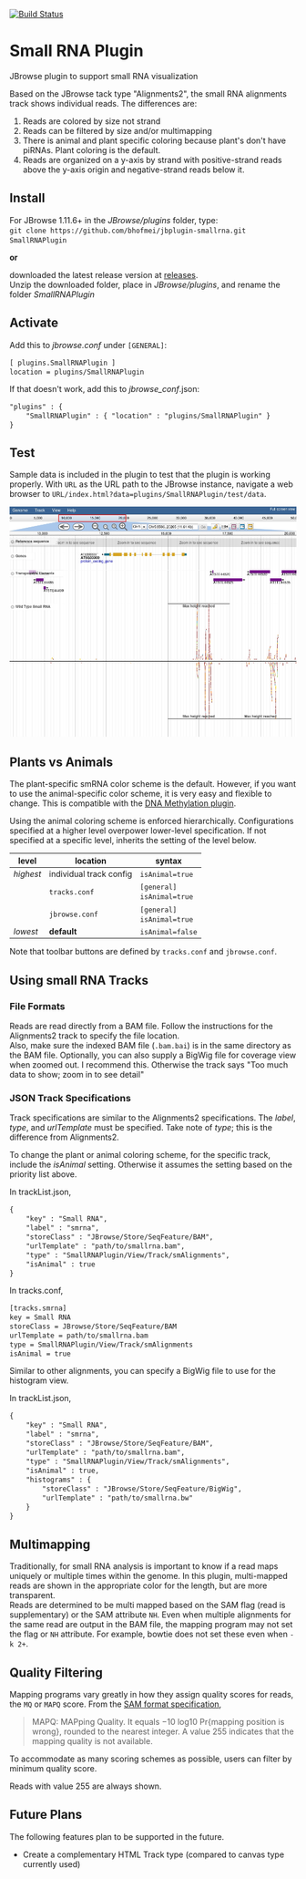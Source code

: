 [![Build Status](https://travis-ci.org/bhofmei/jbplugin-smallrna.svg?branch=master)](https://travis-ci.org/bhofmei/jbplugin-smallrna)

# Small RNA Plugin

JBrowse plugin to support small RNA visualization

Based on the JBrowse tack type "Alignments2", the small RNA alignments track shows individual reads. The differences are:

1.  Reads are colored by size not strand  
2.  Reads can be filtered by size and/or multimapping  
3.  There is animal and plant specific coloring because plant's don't have piRNAs. Plant coloring is the default.
4.  Reads are organized on a y-axis by strand with positive-strand reads above the y-axis origin and negative-strand reads below it.


## Install

For JBrowse 1.11.6+ in the _JBrowse/plugins_ folder, type:  
``git clone https://github.com/bhofmei/jbplugin-smallrna.git SmallRNAPlugin``

**or**

downloaded the latest release version at [releases](https://github.com/bhofmei/jbplugin-smallrna/releases).  
Unzip the downloaded folder, place in _JBrowse/plugins_, and rename the folder _SmallRNAPlugin_

## Activate
Add this to _jbrowse.conf_ under `[GENERAL]`:

    [ plugins.SmallRNAPlugin ]
    location = plugins/SmallRNAPlugin

If that doesn't work, add this to _jbrowse_conf_.json:

    "plugins" : {
        "SmallRNAPlugin" : { "location" : "plugins/SmallRNAPlugin" }
    }
    
## Test

Sample data is included in the plugin to test that the plugin is working properly. With `URL` as the URL path to the JBrowse instance, navigate a web browser to `URL/index.html?data=plugins/SmallRNAPlugin/test/data`.

![Demo Image](img/demo_image.png)

## Plants vs Animals
The plant-specific smRNA color scheme is the default. However, if you want to use the animal-specific color scheme, it is very easy and flexible to change.  This is compatible with the [DNA Methylation plugin](https://github.com/bhofmei/jbplugin-methylation).
  
Using the animal coloring scheme is enforced hierarchically. Configurations specified at a higher level overpower lower-level specification. If not specified at a specific level, inherits the setting of the level below. 

| level| location | syntax|
|--|--|--|
|*highest* | individual track config | `isAnimal=true` |
| | `tracks.conf` | `[general]`<br>`isAnimal=true` |
| | `jbrowse.conf` | `[general]` <br> `isAnimal=true` |
|*lowest*| **default** | `isAnimal=false`|

Note that toolbar buttons are defined by `tracks.conf` and `jbrowse.conf`.

## Using small RNA Tracks
### File Formats
Reads are read directly from a BAM file. Follow the instructions for the Alignments2 track to specify the file location.  
Also, make sure the indexed BAM file (`.bam.bai`) is in the same directory as the BAM file.
Optionally, you can also supply a BigWig file for coverage view when zoomed out. I recommend this. Otherwise the track says "Too much data to show; zoom in to see detail"

### JSON Track Specifications
Track specifications are similar to the Alignments2 specifications. The _label_, _type_, and _urlTemplate_ must be specified. Take note of _type_; this is the difference from Alignments2.

To change the plant or animal coloring scheme, for the specific track, include the _isAnimal_ setting. Otherwise it assumes the setting based on the priority list above.

In trackList.json,

```
{
    "key" : "Small RNA",
    "label" : "smrna",
    "storeClass" : "JBrowse/Store/SeqFeature/BAM",
    "urlTemplate" : "path/to/smallrna.bam",
    "type" : "SmallRNAPlugin/View/Track/smAlignments",
    "isAnimal" : true
}
```

In tracks.conf,

    [tracks.smrna]
    key = Small RNA
    storeClass = JBrowse/Store/SeqFeature/BAM
    urlTemplate = path/to/smallrna.bam
    type = SmallRNAPlugin/View/Track/smAlignments
    isAnimal = true

Similar to other alignments, you can specify a BigWig file to use for the histogram view.

In trackList.json,

```
{
    "key" : "Small RNA",
    "label" : "smrna",
    "storeClass" : "JBrowse/Store/SeqFeature/BAM",
    "urlTemplate" : "path/to/smallrna.bam",
    "type" : "SmallRNAPlugin/View/Track/smAlignments",
    "isAnimal" : true,
    "histograms" : {
        "storeClass" : "JBrowse/Store/SeqFeature/BigWig",
        "urlTemplate" : "path/to/smallrna.bw"
    }
}
```

## Multimapping
Traditionally, for small RNA analysis is important to know if a read maps uniquely or multiple times within the genome. In this plugin, multi-mapped reads are shown in the appropriate color for the length, but are more transparent.  
Reads are determined to be multi mapped based on the SAM flag (read is supplementary) or the SAM attribute `NH`. Even when multiple alignments for the same read are output in the BAM file, the mapping program may not set the flag or `NH` attribute. For example, bowtie does not set these even when `-k 2+`.

## Quality Filtering
Mapping programs vary greatly in how they assign quality scores for reads, the `MQ` or `MAPQ` score. 
From the [SAM format specification](http://samtools.github.io/hts-specs/SAMv1.pdf),
  > MAPQ: MAPping Quality. It equals −10 log10 Pr{mapping position is wrong}, rounded to the nearest
integer. A value 255 indicates that the mapping quality is not available.

To accommodate as many scoring schemes as possible, users can filter by minimum quality score.

Reads with value 255 are always shown.

## Future Plans
The following features plan to be supported in the future.
- Create a complementary HTML Track type (compared to canvas type currently used)